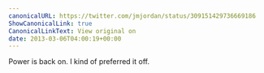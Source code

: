 ```yaml
---
canonicalURL: https://twitter.com/jmjordan/status/309151429736669186
ShowCanonicalLink: true
CanonicalLinkText: View original on
date: 2013-03-06T04:00:19+00:00
---
```

Power is back on. I kind of preferred it off.